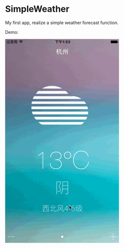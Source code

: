 # SimpleWeather
My first app, realize a simple weather forecast function.

Demo:

![image](https://github.com/SilentWalker/SimpleWeather/blob/master/Screen.gif)
